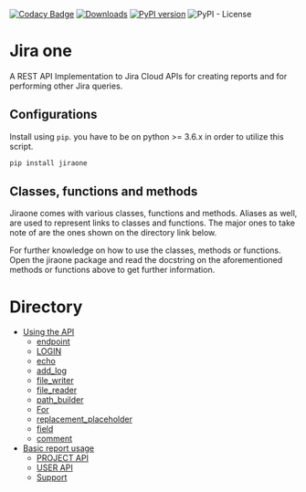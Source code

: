 [![Codacy Badge](https://app.codacy.com/project/badge/Grade/86f1594e0ac3406aa9609c4cd7c70642)](https://www.codacy.com/gh/princenyeche/atlassian-cloud-api/dashboard?utm_source=github.com&amp;utm_medium=referral&amp;utm_content=princenyeche/atlassian-cloud-api&amp;utm_campaign=Badge_Grade)
[![Downloads](https://pepy.tech/badge/jiraone)](https://pepy.tech/project/jiraone)
[![PyPI version](https://badge.fury.io/py/jiraone.svg)](https://badge.fury.io/py/jiraone)
![PyPI - License](https://img.shields.io/pypi/l/jiraone)

# Jira one
A REST API Implementation to Jira Cloud APIs for creating reports and for performing other Jira queries.

## Configurations
Install using `pip`. you have to be on python >= 3.6.x in order to utilize this script.
```bash
pip install jiraone
```

## Classes, functions and methods
Jiraone comes with various classes, functions and methods. Aliases as well, are used to represent
links to classes and functions. The major ones to take note of are the ones shown on the directory link below.

For further knowledge on how to use the classes, methods or functions. Open the jiraone package and read the docstring on the
aforementioned methods or functions above to get further information.

# Directory
* [Using the API](https://princenyeche.github.io/atlassian-cloud-api/api#using-the-api)
  * [endpoint](https://princenyeche.github.io/atlassian-cloud-api/api#endpoint)
  * [LOGIN](https://princenyeche.github.io/atlassian-cloud-api/api#login)
  * [echo](https://princenyeche.github.io/atlassian-cloud-api/api#echo)
  * [add_log](https://princenyeche.github.io/atlassian-cloud-api/api#add-log)
  * [file_writer](https://princenyeche.github.io/atlassian-cloud-api/api#file-writer)
  * [file_reader](https://princenyeche.github.io/atlassian-cloud-api/api#file-reader)
  * [path_builder](https://princenyeche.github.io/atlassian-cloud-api/api#path-builder)
  * [For](https://princenyeche.github.io/atlassian-cloud-api/api#for)
  * [replacement_placeholder](https://princenyeche.github.io/atlassian-cloud-api/api#replacement-placeholder)
  * [field](https://princenyeche.github.io/atlassian-cloud-api/api#field)
  * [comment](https://princenyeche.github.io/atlassian-cloud-api/api#comment)
* [Basic report usage](https://princenyeche.github.io/atlassian-cloud-api/report#basic-report-usage)
  * [PROJECT API](https://princenyeche.github.io/atlassian-cloud-api/report#project-api)
  * [USER API](https://princenyeche.github.io/atlassian-cloud-api/report#user-api)
  * [Support](https://princenyeche.github.io/atlassian-cloud-api/report#support)
